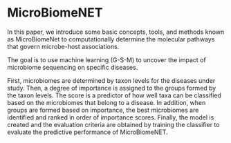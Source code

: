 # MicroBiomeNET

In this paper, we introduce some basic concepts, tools, and methods known as MicroBiomeNet to computationally determine the molecular pathways that govern microbe-host associations.

The goal is to use machine learning (G-S-M) to uncover the impact of microbiome sequencing on specific diseases. 

First, microbiomes are determined by taxon levels for the diseases under study. Then, a degree of importance is assigned to the groups formed by the taxon levels. The score is a predictor of how well taxa can be classified based on the microbiomes that belong to a disease. In addition, when groups are formed based on importance, the best microbiomes are identified and ranked in order of importance scores. Finally, the model is created and the evaluation criteria are obtained by training the classifier to evaluate the predictive performance of MicroBiomeNET.
